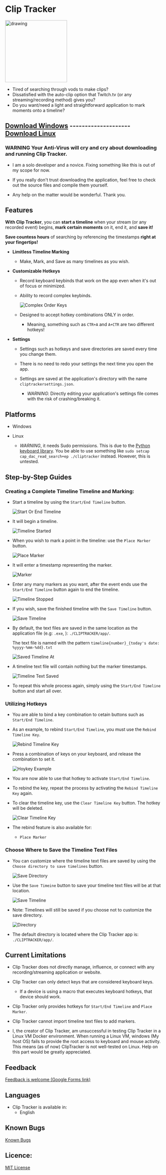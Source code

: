 **Clip Tracker**
========

<img src="icon/cliptrackericon.png" alt="drawing" width="200"/>

- Tired of searching through vods to make clips? 
- Dissatisfied with the auto-clip option that Twitch.tv (or any streaming/recording method) gives you?
- Do you want/need a light and straightforward application to mark moments onto a timeline?

## [Download Windows](https://github.com/Socram-Occots/ClipTracker/raw/refs/heads/main/output-windows/cliptracker.exe) -------------------- [Download Linux](https://github.com/Socram-Occots/ClipTracker/raw/refs/heads/main/output-linux/cliptracker)

### **WARNING** Your Anti-Virus will cry and cry about downloading and running Clip Tracker. 

- I am a solo developer and a novice. Fixing something like this is out of my scope for now.

- If you really don't trust downloading the application, feel free to check out the source files and compile them yourself.

- Any help on the matter would be wonderful. Thank you.

## Features

**With Clip Tracker**, you can **start a timeline** when your stream (or any recorded event) begins,
 **mark certain moments** on it, end it, and **save it!**

**Save countess hours** of searching by referencing the timestamps **right at your fingertips!**

- **Limitless Timeline Marking**

    - Make, Mark, and Save as many timelines as you wish.

- **Customizable Hotkeys**

    - Record keyboard keybinds that work on the app even when it's out of focus or minimized.

    - Ability to record complex keybinds.

        ![Complex Order Keys](Screenshots/ComplexOrderKeys.jpg)

    - Designed to accept hotkey combinations ONLY in order.
    
        - Meaning, something such as `CTR+A` and `A+CTR` are two different hotkeys!

- **Settings**

    - Settings such as hotkeys and save directories are saved every time you change them.

    - There is no need to redo your settings the next time you open the app.

    - Settings are saved at the application's directory with the name `cliptrackersettings.json`.

        - *WARNING*: Directly editing your application's settings file comes with the risk of crashing/breaking it.

## Platforms

- Windows

- Linux 

    - *WARNING*, it needs Sudo permissions. This is due to the [Python keyboard library](https://pypi.org/project/keyboard/).
    You be able to use something like `sudo setcap cap_dac_read_search+ep ./cliptracker` instead. However, this is untested.

## Step-by-Step Guides 

### Creating a Complete Timeline Timeline and Marking:

- Start a timeline by using the `Start/End Timeline` button. 

    ![Start Or End Timeline](Screenshots/StartOrEndTimeline.jpg)

- It will begin a timeline.

    ![Timeline Started](Screenshots/TimelineStarted.jpg)

- When you wish to mark a point in the timeline: use the `Place Marker` button.

    ![Place Marker](Screenshots/PlaceMarker.jpg)

- It will enter a timestamp representing the marker.

    ![Marker](Screenshots/Marker.jpg)

- Enter any many markers as you want, after the event ends use the `Start/End Timeline` button again to end the timeline.

    ![Timeline Stopped](Screenshots/TimelineStopped.jpg)

- If you wish, save the finished timeline with the `Save Timeline` button.

    ![Save Timeline](Screenshots/SaveTimeline.jpg)

- By default, the text files are saved in the same location as the application file (e.g: `.exe`, ): `./CLIPTRACKER/app/`.

    The text file is named with the pattern `timeline{number}_{today's date: %yyyy-%mm-%dd}.txt`

    ![Saved Timeline At](Screenshots/SavedTimelineAt.jpg)

- A timeline text file will contain nothing but the marker timestamps.

    ![Timeline Text Saved](Screenshots/TimelineTxtSaved.jpg)

- To repeat this whole process again, simply using the `Start/End Timeline` button and start all over.

### Utilizing Hotkeys

- You are able to bind a key combination to cetain buttons such as `Start/End Timeline`.

- As an example, to rebind `Start/End Timeline`, you must use the `Rebind Timeline Key`.

    ![Rebind Timeline Key](Screenshots/RebindTimelineKey.jpg)

- Press a combination of keys on your keyboard, and release the combination to set it.

    ![Hoykey Example](Screenshots/HotkeyExample.jpg)

- You are now able to use that hotkey to activate `Start/End Timeline`.

- To rebind the key, repeat the process by activating the `Rebind Timeline Key` again.

- To clear the timeline key, use the `Clear Timeline Key` button. The hotkey will be deleted.

    ![Clear Timeline Key](Screenshots/ClearTimelineKey.jpg)

- The rebind feature is also available for:

    - `Place Marker`

### Choose Where to Save the Timeline Text Files

- You can customize where the timeline text files are saved by using the `Choose directory to save timelines` button.

    ![Save Directory](Screenshots/SaveDirectory.jpg)

- Use the `Save Timeine` button to save your timeline text files will be at that location.

    ![Save Timeline](Screenshots/SaveTimeline.jpg)

- Note: Timelines will still be saved if you choose not to customize the save directory.

    ![Directory](Screenshots/Directory.jpg)

- The default directory is located where the Clip Tracker app is: `./CLIPTRACKER/app/`.

## Current Limitations

- Clip Tracker does not directly manage, influence, or connect with any recording/streaming application or website.

- Clip Tracker can only detect keys that are considered keyboard keys.

    - If a device is using a macro that executes keyboard hotkeys, that device should work.

- Clip Tracker only provides hotkeys for `Start/End Timeline` and `Place Marker`.

- Clip Tracker cannot import timeline text files to add markers.

- I, the creator of Clip Tracker, am unsuccessful in testing Clip Tracker in a Linux VM Docker environment. When running a Linux VM, windows (My host OS) fails to provide the root access to keyboard and mouse activity. This means (as of now) ClipTracker is not well-tested on Linux. Help on this part would be greatly appreciated.

## Feedback
[Feedback is welcome (Google Forms link)](https://forms.gle/VAUPoc1Qhi4d2XZc6)

## Languages
- Clip Tracker is available in:
    - English

## Known Bugs
[Known Bugs](KnownBugs.md)


## Licence:
[MIT License](LICENCE.txt)

